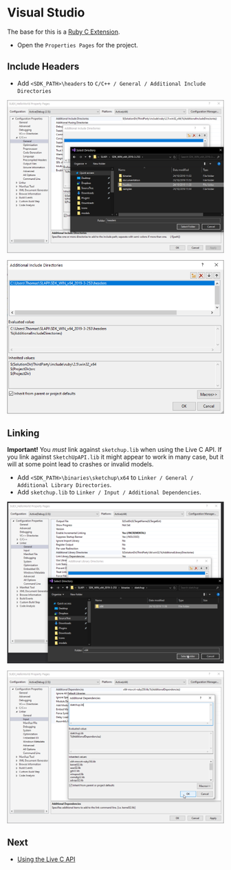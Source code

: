 # Visual Studio

The base for this is a [Ruby C Extension](https://github.com/SketchUp/ruby-c-extension-examples).

* Open the `Properties Pages` for the project.

## Include Headers

* Add `<SDK_PATH>\headers` to `C/C++ / General / Additional Include Directories`

![](images/vs-include-headers-pick.png)

![](images/vs-include-headers.png)

## Linking

**Important!** You *must* link against `sketchup.lib` when using the Live C API. If you link against `SketchUpAPI.lib` it might appear to work in many case, but it will at some point lead to crashes or invalid models.

* Add `<SDK_PATH>\binaries\sketchup\x64` to `Linker / General / Additional Library Directories`.
* Add `sketchup.lib` to `Linker / Input / Additional Dependencies`.

![](images/vs-additional-dependency-pick.png)

![](images/vs-additional-dependency.png)


## Next

* [Using the Live C API](using-live-c-api.md)
